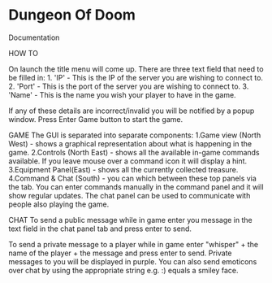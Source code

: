 # Dungeon Of Doom

Documentation

HOW TO

On launch the title menu will come up. There are three text field that need to be filled in:
	1. 'IP' - This is the IP of the server you are wishing to connect to.
	2. 'Port' - This is the port of the server you are wishing to connect to.
	3. 'Name' - This is the name you wish your player to have in the game.
	
If any of these details are incorrect/invalid you will be notified by a popup window.
Press Enter Game button to start the game.

GAME
The GUI is separated into separate components:
1.Game view (North West) - shows a graphical representation about what is happening in the game.
2.Controls (North East) - shows all the available in-game commands available. If you leave mouse over a command icon it will display a hint.
3.Equipment Panel(East) - shows all the currently collected treasure.
4.Command & Chat (South) - you can which between these top panels via the tab. You can enter commands manually in the command panel and it will show regular updates. The chat panel can be used to communicate with people also playing the game.
		
CHAT
To send a public message while in game enter you message in the text field in the chat panel tab
and press enter to send.

To send a private message to a player while in game enter "whisper" + the name of the player + the 
message and press enter to send. Private messages to you will be displayed in purple. You can also send emoticons over chat by using the appropriate string e.g. :) equals a smiley face.
